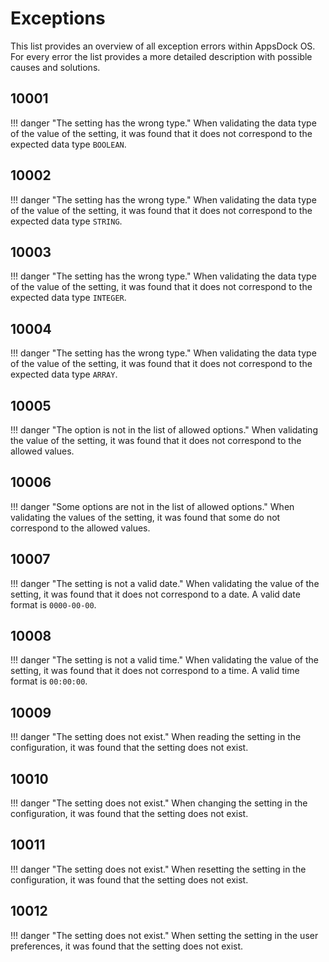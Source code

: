 
# Exceptions

This list provides an overview of all exception errors within AppsDock OS.
For every error the list provides a more detailed description with possible causes and solutions.

## 10001

!!! danger "The setting has the wrong type."
    When validating the data type of the value of the setting, it was found that it does not correspond to the expected data type `BOOLEAN`.


## 10002

!!! danger "The setting has the wrong type."
    When validating the data type of the value of the setting, it was found that it does not correspond to the expected data type `STRING`.


## 10003

!!! danger "The setting has the wrong type."
    When validating the data type of the value of the setting, it was found that it does not correspond to the expected data type `INTEGER`.


## 10004

!!! danger "The setting has the wrong type."
    When validating the data type of the value of the setting, it was found that it does not correspond to the expected data type `ARRAY`.


## 10005

!!! danger "The option is not in the list of allowed options."
    When validating the value of the setting, it was found that it does not correspond to the allowed values.


## 10006

!!! danger "Some options are not in the list of allowed options."
    When validating the values of the setting, it was found that some do not correspond to the allowed values.


## 10007

!!! danger "The setting is not a valid date."
    When validating the value of the setting, it was found that it does not correspond to a date. A valid date format is `0000-00-00`.


## 10008

!!! danger "The setting is not a valid time."
    When validating the value of the setting, it was found that it does not correspond to a time. A valid time format is `00:00:00`.


## 10009

!!! danger "The setting does not exist."
    When reading the setting in the configuration, it was found that the setting does not exist.


## 10010

!!! danger "The setting does not exist."
    When changing the setting in the configuration, it was found that the setting does not exist.


## 10011

!!! danger "The setting does not exist."
    When resetting the setting in the configuration, it was found that the setting does not exist.


## 10012

!!! danger "The setting does not exist."
    When setting the setting in the user preferences, it was found that the setting does not exist.

